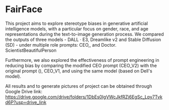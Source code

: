 # FairFace
This project aims to explore stereotype biases in generative artificial intelligence models, with a particular focus on gender, race, and age representations during the text-to-image generation process. We compared the outputs of three models - DALL · E3, Dreamlike v2 and Stable Diffusion (SD) - under multiple role prompts: CEO,, and Doctor. ScientistBeautifulPerson

Furthermore, we also explored the effectiveness of prompt engineering in reducing bias by comparing the modified CEO prompt (CEO_V2) with the original prompt (), CEO_V1, and using the same model (based on Dell's model).

All results and to generate pictures of project can be obtained through Google Drive link: https://drive.google.com/drive/folders/1DbEs0IgVWcJkfRZj6EgSc_Lpy7Tvkd6P?usp=drive_link
